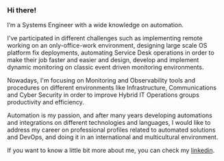 ### Hi there!

I’m a Systems Engineer with a wide knowledge on automation. 

I've participated in different challenges such as implementing remote working on an only-office-work environment, designing large scale OS platform fix deployments, automating Service Desk operations in order to make their job faster and easier and design, develop and implement dynamic monitoring on classic event driven monitoring environments.

Nowadays, I'm focusing on Monitoring and Observability tools and procedures on different environments like Infrastructure, Communications and Cyber Security in order to improve Hybrid IT Operations groups productivity and efficiency.

Automation is my passion, and after many years developing automations and integrations on different technologies and languages, I would like to address my career on professional profiles related to automated solutions and DevOps, and doing it in an international and multicultural environment.

If you want to know a little bit more about me, you can check my [linkedin](https://www.linkedin.com/in/juliojimenezdelgado/).

<!--
**jouleSoft/jouleSoft** is a ✨ _special_ ✨ repository because its `README.md` (this file) appears on your GitHub profile.
### Hi there 👋

Here are some ideas to get you started:

- 🔭 I’m currently working on ...
- 🌱 I’m currently learning ...
- 👯 I’m looking to collaborate on ...
- 🤔 I’m looking for help with ...
- 💬 Ask me about ...
- 📫 How to reach me: ...
- 😄 Pronouns: ...
- ⚡ Fun fact: ...
-->
